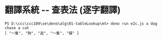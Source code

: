 # 翻譯系統 -- 查表法 (逐字翻譯)

```
PS D:\ccc\ccc109\se\deno\alg\01-tableLookup\mt> deno run e2c.js a dog chase a cat
[ "一隻", "狗", "追", "一隻", "貓" ]
```

